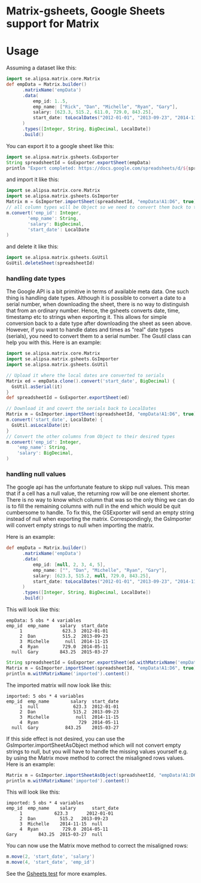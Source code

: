 # Matrix-gsheets, Google Sheets support for Matrix


# Usage

Assuming a dataset like this:
```groovy
import se.alipsa.matrix.core.Matrix
def empData = Matrix.builder()
      .matrixName('empData')
      .data(
          emp_id: 1..5,
          emp_name: ["Rick", "Dan", "Michelle", "Ryan", "Gary"],
          salary: [623.3, 515.2, 611.0, 729.0, 843.25],
          start_date: toLocalDates("2012-01-01", "2013-09-23", "2014-11-15", "2014-05-11", "2015-03-27")
      )
      .types([Integer, String, BigDecimal, LocalDate])
      .build()
```
You can export it to a google sheet like this:
```groovy
import se.alipsa.matrix.gsheets.GsExporter
String spreadsheetId = GsExporter.exportSheet(empData)
println "Export completed: https://docs.google.com/spreadsheets/d/${spreadsheetId}/edit"
```
and import it like this:
```groovy
import se.alipsa.matrix.core.Matrix
import se.alipsa.matrix.gsheets.GsImporter
Matrix m = GsImporter.importSheet(spreadsheetId, "empData!A1:D6", true).withMatrixName(empData.matrixName)
// all column types will be Object so we need to convert them back to their original types
m.convert('emp_id': Integer,
        'emp_name': String,
        'salary': BigDecimal,
        'start_date': LocalDate
)
```
and delete it like this:
```groovy
import se.alipsa.matrix.gsheets.GsUtil
GsUtil.deleteSheet(spreadsheetId)
```

### handling date types
The Google API is a bit primitive in terms of available meta data. One such thing is handling date types.
Although it is possible to convert a date to a serial number, when downloading the sheet, there is no
way to distinguish that from an ordinary number. Hence, the gsheets converts date, time, timestamp etc 
to strings when exporting it. This allows for simple conversion back to a date type after downloading the 
sheet as seen above. However, if you want to handle dates and times as "real" date types (serials), 
you need to convert them to a serial number. The Gsutil class can help you with this.
Here is an example:

```groovy
import se.alipsa.matrix.core.Matrix
import se.alipsa.matrix.gsheets.GsImporter
import se.alipsa.matrix.gsheets.GsUtil

// Upload it where the local dates are converted to serials
Matrix ed = empData.clone().convert('start_date', BigDecimal) {
  GsUtil.asSerial(it)
}
def spreadsheetId = GsExporter.exportSheet(ed)

// Download it and covert the serials back to LocalDates 
Matrix m = GsImporter.importSheet(spreadsheetId, "empData!A1:D6", true).withMatrixName(empData.matrixName)
m.convert('start_date', LocalDate) {
  GsUtil.asLocalDate(it)
}
// Convert the other columns from Object to their desired types
m.convert('emp_id': Integer,
    'emp_name': String,
    'salary': BigDecimal,
)
```

### handling null values
The google api has the unfortunate feature to skipp null values.
This mean that if a cell has a null value, the returning row will be one 
element shorter. There is no way to know which column that was so the only thing we can 
do is to fill the remaining columns with null in the end which would be quit cumbersome to handle. 
To fix this, the GSExporter will send an empty string instead of null when exporting the matrix.
Correspondingly, the GsImporter will convert empty strings to null when importing the matrix.

Here is an example:
```groovy
def empData = Matrix.builder()
      .matrixName('empData')
      .data(
          emp_id: [null, 2, 3, 4, 5],
          emp_name: ["", "Dan", "Michelle", "Ryan", "Gary"],
          salary: [623.3, 515.2, null, 729.0, 843.25],
          start_date: toLocalDates("2012-01-01", "2013-09-23", "2014-11-15", "2014-05-11", "2015-03-27")
      )
      .types([Integer, String, BigDecimal, LocalDate])
      .build()
```
This will look like this:
```
empData: 5 obs * 4 variables 
emp_id	emp_name	salary	start_date
     1	    	     623.3	2012-01-01
     2	Dan     	 515.2	2013-09-23
     3	Michelle	  null	2014-11-15
     4	Ryan    	 729.0	2014-05-11
  null	Gary    	843.25	2015-03-27
```

```groovy
String spreadsheetId = GsExporter.exportSheet(ed.withMatrixName('empData'))
Matrix m = GsImporter.importSheet(spreadsheetId, "empData!A1:D6", true).withMatrixName(empData.matrixName)
println m.withMatrixName('imported').content()
```
The imported matrix will now look like this:
```
imported: 5 obs * 4 variables 
emp_id	emp_name	    salary 	start_date
     1	null    	     623.3	2012-01-01
     2	Dan     	     515.2	2013-09-23
     3	Michelle	      null  2014-11-15	      
     4	Ryan    	       729	2014-05-11
  null  Gary  	      843.25	2015-03-27   
```
If this side effect is not desired, you can use the GsImporter.importSheetAsObject method which will not convert empty strings to null, but you will have to handle the missing values yourself e.g. by using the Matrix 
move method to correct the misaligned rows values. Here is an example:

```groovy
Matrix m = GsImporter.importSheetAsObject(spreadsheetId, "empData!A1:D6", true).withMatrixName(empData.matrixName)
println m.withMatrixName('imported').content()
```
This will look like this:
```
imported: 5 obs * 4 variables 
emp_id	emp_name	salary	    start_date
     1	          623.3	      2012-01-01
     2	Dan     	515.2	2013-09-23
     3	Michelle	2014-11-15  null
     4	Ryan    	 729.0	2014-05-11
Gary    	843.25	2015-03-27  null
```
You can now use the Matrix move method to correct the misaligned rows:
```groovy
m.move(2, 'start_date', 'salary')
m.move(4, 'start_date', 'emp_id')
```

See the [Gsheets test](src/test/groovy/test/alipsa/matrix/gsheets/) for more examples.